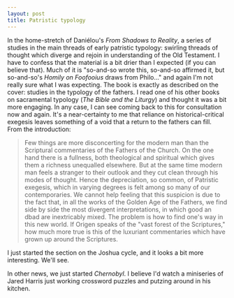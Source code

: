 ```yaml
---
layout: post
title: Patristic typology
---
```


In the home-stretch of Daniélou's _From Shadows to Reality_, a series
of studies in the main threads of early patristic typology: swirling
threads of thought which diverge and rejoin in understanding of the
Old Testament. I have to confess that the material is a bit drier than
I expected (if you can believe that). Much of it is "so-and-so wrote this,
so-and-so affirmed it, but so-and-so's _Homily on Foofooius_ draws from
Philo..." and again I'm not really sure what I was expecting. The book
is exactly as described on the cover: studies in the typology of the 
fathers. I read one of his other books on sacramental typology (_The
Bible and the Liturgy_) and thought it was a bit more engaging. In any 
case, I can see coming back to this for consultation now and again. It's 
a near-certainty to me that reliance on historical-critical exegesis 
leaves something of a void that a return to the fathers can fill. From
the introduction:

>Few things are more disconcerting for the modern man than the 
Scriptural commentaries of the Fathers of the Church. On the one hand
there is a fullness, both theological and spiritual which gives them
a richness unequalled elsewhere. But at the same time modern man feels
a stranger to their outlook and they cut clean through his modes of
thought. Hence the depreciation, so common, of Patristic exegesis, which 
in varying degrees is felt among so many of our contemporaries. We cannot
help feeling that this suspicion is due to the fact that, in all the works
of the Golden Age of the Fathers, we find side by side the most divergent
interpretations, in which good an dbad are inextricably mixed. The problem
is how to find one's way in this new world. If Origen speaks of the
"vast forest of the Scriptures," how much more true is this of the 
luxuriant commentaries which have grown up around the Scriptures.

I just started the section on the Joshua cycle, and it looks a bit more
interesting. We'll see. 

In other news, we just started _Chernobyl_. I believe I'd watch a miniseries
of Jared Harris just working crossword puzzles and putzing around in his kitchen.
